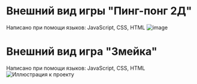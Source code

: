 # Внешний вид игры "Пинг-понг 2Д"
Написано при помощи языков: JavaScript, CSS, HTML
![image](https://github.com/Keksichek/Game-Development/assets/166395757/4cd3738c-c817-4209-85f5-4679b2bf2ad3)
# Внешний вид игра "Змейка"
Написано при помощи языков: JavaScript, CSS, HTML
![Иллюстрация к проекту](https://media.geeksforgeeks.org/wp-content/uploads/20221204085700/gfg1.gif)
